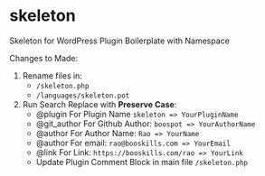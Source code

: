 # skeleton
Skeleton for WordPress Plugin Boilerplate with Namespace


Changes to Made:

1. Rename files in:
    * `/skeleton.php`
    * `/languages/skeleton.pot`
2. Run Search Replace with **Preserve Case**:
    * @plugin For Plugin Name `skeleton => YourPluginName`
    * @git_author For Github Author: `boospot => YourAuthorName`
    * @author For Author Name: `Rao => YourName`
    * @author For email: `rao@booskills.com => YourEmail`
    * @link For Link: `https://booskills.com/rao => YourLink`
    * Update Plugin Comment Block in main file `/skeleton.php`
 